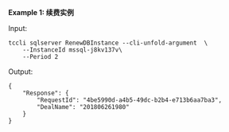 **Example 1: 续费实例**



Input: 

```
tccli sqlserver RenewDBInstance --cli-unfold-argument  \
    --InstanceId mssql-j8kv137v\
    --Period 2
```

Output: 
```
{
    "Response": {
        "RequestId": "4be5990d-a4b5-49dc-b2b4-e713b6aa7ba3",
        "DealName": "201806261980"
    }
}
```

